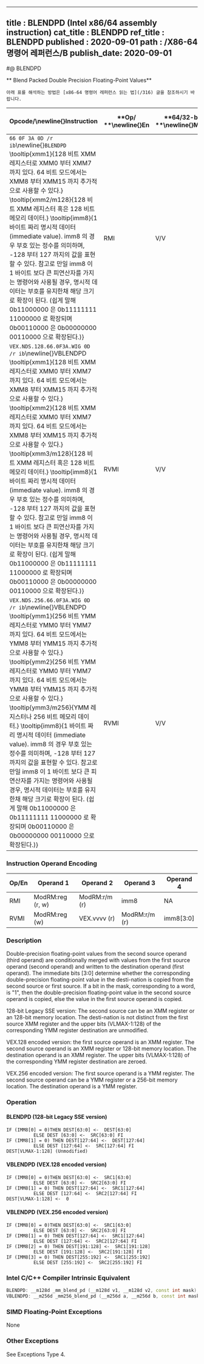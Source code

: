 ----------------------------
title : BLENDPD (Intel x86/64 assembly instruction)
cat_title : BLENDPD
ref_title : BLENDPD
published : 2020-09-01
path : /X86-64 명령어 레퍼런스/B
publish_date: 2020-09-01
----------------------------


#@ BLENDPD

** Blend Packed Double Precision Floating-Point Values**

```lec-info
아래 표를 해석하는 방법은 [x86-64 명령어 레퍼런스 읽는 법](/316) 글을 참조하시기 바랍니다.
```

|**Opcode/**\newline{}**Instruction**|**Op/ **\newline{}**En**|**64/32-bit **\newline{}**Mode**|**CPUID **\newline{}**Feature **\newline{}**Flag**|**Description**|
|------------------------------------|------------------------|--------------------------------|--------------------------------------------------|---------------|
|`66 0F 3A 0D /r ib`\newline{}`BLENDPD` \tooltip{xmm1}{128 비트 XMM 레지스터로 XMM0 부터 XMM7 까지 있다. 64 비트 모드에서는 XMM8 부터 XMM15 까지 추가적으로 사용할 수 있다.} \tooltip{xmm2/m128}{128 비트 XMM 레지스터 혹은 128 비트 메모리 데이터.} \tooltip{imm8}{1 바이트 짜리 명시적 데이터 (immediate value). imm8 의 경우 부호 있는 정수를 의미하며, -128 부터 127 까지의 값을 표현할 수 있다. 참고로 만일 imm8 이 1 바이트 보다 큰 피연산자를 가지는 명령어와 사용될 경우, 명시적 데이터는 부호를 유지한채 해당 크기로 확장이 된다. (쉽게 말해 0b11000000 은 0b11111111 11000000 로 확장되며 0b00110000 은 0b00000000 00110000 으로 확장된다.)} |RMI|V/V|SSE4_1|Select packed DP-FP values from xmm1 and xmm2/m128 from mask specified in imm8 and store the values into xmm1.|
|`VEX.NDS.128.66.0F3A.WIG 0D /r ib`\newline{}VBLENDPD \tooltip{xmm1}{128 비트 XMM 레지스터로 XMM0 부터 XMM7 까지 있다. 64 비트 모드에서는 XMM8 부터 XMM15 까지 추가적으로 사용할 수 있다.} \tooltip{xmm2}{128 비트 XMM 레지스터로 XMM0 부터 XMM7 까지 있다. 64 비트 모드에서는 XMM8 부터 XMM15 까지 추가적으로 사용할 수 있다.} \tooltip{xmm3/m128}{128 비트 XMM 레지스터 혹은 128 비트 메모리 데이터.} \tooltip{imm8}{1 바이트 짜리 명시적 데이터 (immediate value). imm8 의 경우 부호 있는 정수를 의미하며, -128 부터 127 까지의 값을 표현할 수 있다. 참고로 만일 imm8 이 1 바이트 보다 큰 피연산자를 가지는 명령어와 사용될 경우, 명시적 데이터는 부호를 유지한채 해당 크기로 확장이 된다. (쉽게 말해 0b11000000 은 0b11111111 11000000 로 확장되며 0b00110000 은 0b00000000 00110000 으로 확장된다.)} |RVMI|V/V|AVX|Select packed double-precision floating-point Values from xmm2 and xmm3/m128 from mask in imm8 and store the values in xmm1.|
|`VEX.NDS.256.66.0F3A.WIG 0D /r ib`\newline{}VBLENDPD \tooltip{ymm1}{256 비트 YMM 레지스터로 YMM0 부터 YMM7 까지 있다. 64 비트 모드에서는 YMM8 부터 YMM15 까지 추가적으로 사용할 수 있다.} \tooltip{ymm2}{256 비트 YMM 레지스터로 YMM0 부터 YMM7 까지 있다. 64 비트 모드에서는 YMM8 부터 YMM15 까지 추가적으로 사용할 수 있다.} \tooltip{ymm3/m256}{YMM 레지스터나 256 비트 메모리 데이터.} \tooltip{imm8}{1 바이트 짜리 명시적 데이터 (immediate value). imm8 의 경우 부호 있는 정수를 의미하며, -128 부터 127 까지의 값을 표현할 수 있다. 참고로 만일 imm8 이 1 바이트 보다 큰 피연산자를 가지는 명령어와 사용될 경우, 명시적 데이터는 부호를 유지한채 해당 크기로 확장이 된다. (쉽게 말해 0b11000000 은 0b11111111 11000000 로 확장되며 0b00110000 은 0b00000000 00110000 으로 확장된다.)} |RVMI|V/V|AVX|Select packed double-precision floating-point Values from ymm2 and ymm3/m256 from mask in imm8 and store the values in ymm1.|
### Instruction Operand Encoding


|Op/En|Operand 1|Operand 2|Operand 3|Operand 4|
|-----|---------|---------|---------|---------|
|RMI|ModRM:reg (r, w)|ModRM:r/m (r)|imm8|NA|
|RVMI|ModRM:reg (w)|VEX.vvvv (r)|ModRM:r/m (r)|imm8[3:0]|
### Description


Double-precision floating-point values from the second source operand (third operand) are conditionally merged with values from the first source operand (second operand) and written to the destination operand (first operand). The immediate bits [3:0] determine whether the corresponding double-precision floating-point value in the desti-nation is copied from the second source or first source. If a bit in the mask, corresponding to a word, is "1", then the double-precision floating-point value in the second source operand is copied, else the value in the first source operand is copied.

128-bit Legacy SSE version: The second source can be an XMM register or an 128-bit memory location. The desti-nation is not distinct from the first source XMM register and the upper bits (VLMAX-1:128) of the corresponding YMM register destination are unmodified.

VEX.128 encoded version: the first source operand is an XMM register. The second source operand is an XMM register or 128-bit memory location. The destination operand is an XMM register. The upper bits (VLMAX-1:128) of the corresponding YMM register destination are zeroed.

VEX.256 encoded version: The first source operand is a YMM register. The second source operand can be a YMM register or a 256-bit memory location. The destination operand is a YMM register. 


### Operation
#### BLENDPD (128-bit Legacy SSE version)
```info-verb
IF (IMM8[0] = 0)THEN DEST[63:0] <-  DEST[63:0]
          ELSE DEST [63:0] <-  SRC[63:0] FI
IF (IMM8[1] = 0) THEN DEST[127:64] <-  DEST[127:64]
          ELSE DEST [127:64] <-  SRC[127:64] FI
DEST[VLMAX-1:128] (Unmodified)
```
#### VBLENDPD (VEX.128 encoded version)
```info-verb
IF (IMM8[0] = 0)THEN DEST[63:0] <-  SRC1[63:0]
          ELSE DEST [63:0] <-  SRC2[63:0] FI
IF (IMM8[1] = 0) THEN DEST[127:64] <-  SRC1[127:64]
          ELSE DEST [127:64] <-  SRC2[127:64] FI
DEST[VLMAX-1:128] <-  0
```
#### VBLENDPD (VEX.256 encoded version)
```info-verb
IF (IMM8[0] = 0)THEN DEST[63:0] <-  SRC1[63:0]
          ELSE DEST [63:0] <-  SRC2[63:0] FI
IF (IMM8[1] = 0) THEN DEST[127:64] <-  SRC1[127:64]
          ELSE DEST [127:64] <-  SRC2[127:64] FI
IF (IMM8[2] = 0) THEN DEST[191:128] <-  SRC1[191:128]
          ELSE DEST [191:128] <-  SRC2[191:128] FI
IF (IMM8[3] = 0) THEN DEST[255:192] <-  SRC1[255:192]
          ELSE DEST [255:192] <-  SRC2[255:192] FI
```

### Intel C/C++ Compiler Intrinsic Equivalent

```cpp
BLENDPD: __m128d _mm_blend_pd (__m128d v1, __m128d v2, const int mask);
VBLENDPD: __m256d _mm256_blend_pd (__m256d a, __m256d b, const int mask);
```
### SIMD Floating-Point Exceptions


None

### Other Exceptions


See Exceptions Type 4.

